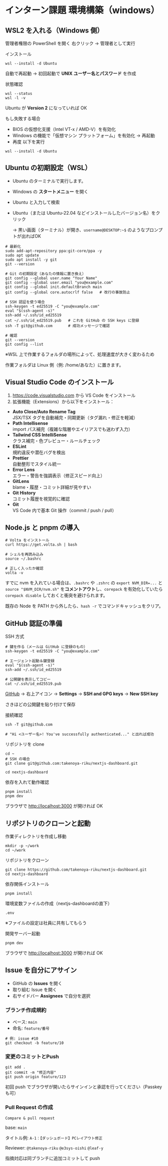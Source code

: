 # インターン課題 環境構築（windows）

## **WSL2 を入れる（Windows 側）**

管理者権限の PowerShell を開く
右クリック → 管理者として実行

インストール

```console
wsl --install -d Ubuntu
```

自動で再起動 → 初回起動で **UNIX ユーザー名とパスワード** を作成

状態確認

```console
wsl --status
wsl -l -v
```

Ubuntu が **Version 2** になっていれば OK

もし失敗する場合

- BIOS の仮想化支援（Intel VT-x / AMD-V）を有効化
- Windows の機能で「仮想マシン プラットフォーム」を有効化 → 再起動
- 再度 以下を実行

```console
wsl --install -d Ubuntu
```

## **Ubuntu の初期設定（WSL）**

- Ubuntu のターミナルで実行します。
- Windows の **スタートメニュー** を開く
- Ubuntu と入力して検索
- Ubuntu（または Ubuntu-22.04 などインストールしたバージョン名）をクリック
  
  → 黒い画面（ターミナル）が開き、`username@DESKTOP:~$` のようなプロンプトが出ればOK

```console
# 最新化
sudo add-apt-repository ppa:git-core/ppa -y
sudo apt update
sudo apt install -y git
git --version

# Git の初期設定（あなたの情報に置き換え）
git config --global user.name "Your Name"
git config --global user.email "you@example.com"
git config --global init.defaultBranch main
git config --global core.autocrlf false   # 改行の事故防止

# SSH 認証を使う場合
ssh-keygen -t ed25519 -C "you@example.com"
eval "$(ssh-agent -s)"
ssh-add ~/.ssh/id_ed25519
cat ~/.ssh/id_ed25519.pub   # これを GitHub の SSH keys に登録
ssh -T git@github.com       # 成功メッセージで確認

# 確認
git --version
git config --list

```

※WSL 上で作業するフォルダの場所によって、処理速度が大きく変わるため

作業フォルダは Linux 側（例: /home/あなた）に置きます。

## **Visual Studio Code のインストール**

1. <https://code.visualstudio.com> から VS Code をインストール
2. 拡張機能（Extensions）から以下をインストール：

- **Auto Close/Auto Rename Tag**  
  JSX/TSX タグを自動補完・同期更新（タグ漏れ・修正を軽減）
- **Path Intellisense**  
  import パス補完（複雑な階層やエイリアスでも迷わず入力）
- **Tailwind CSS IntelliSense**  
  クラス補完・色プレビュー・ルールチェック
- **ESLint**  
  規約違反や潜在バグを検出
- **Prettier**  
  自動整形でスタイル統一
- **Error Lens**  
  エラー・警告を強調表示（修正スピード向上）
- **GitLens**  
  blame・履歴・コミット詳細が見やすい
- **Git History**  
  コミット履歴を視覚的に確認
- **Git**  
  VS Code 内で基本 Git 操作（commit / push / pull）

## **Node.js と pnpm の導入**

```console
# Volta をインストール
curl https://get.volta.sh | bash

# シェルを再読み込み
source ~/.bashrc

# 正しく入ったか確認
volta -v
```

すでに nvm を入れている場合は、`.bashrc` や `.zshrc` の `export NVM_DIR=...` と `source "$NVM_DIR/nvm.sh"` を**コメントアウト**し、`corepack` を有効化していたら `corepack disable` しておくと衝突を避けられます。

既存の Node を PATH から外したら、`hash -r` でコマンドキャッシュをクリア。

## **GitHub 認証の準備**

SSH 方式

```console
# 鍵を作る（メールは GitHub に登録のもの）
ssh-keygen -t ed25519 -C "you@example.com"

# エージェント起動＆鍵登録
eval "$(ssh-agent -s)"
ssh-add ~/.ssh/id_ed25519

# 公開鍵を表示してコピー
cat ~/.ssh/id_ed25519.pub
```

[GitHub](https://github.com/) → 右上アイコン → **Settings** → **SSH and GPG keys** → **New SSH key**

さきほどの公開鍵を貼り付けて保存

接続確認

```console
ssh -T git@github.com

# "Hi <ユーザー名>! You've successfully authenticated..." と出れば成功
```

リポジトリを clone

```console
cd ~
# SSH の場合
git clone git@github.com:takenoya-riku/nextjs-dashboard.git

cd nextjs-dashboard
```

依存を入れて動作確認

```console
pnpm install
pnpm dev
```

ブラウザで <http://localhost:3000> が開ければ OK

## **リポジトリのクローンと起動**

作業ディレクトリを作成し移動

```console
mkdir -p ~/work
cd ~/work
```

リポジトリをクローン

```console
git clone https://github.com/takenoya-riku/nextjs-dashboard.git
cd nextjs-dashboard
```

依存関係インストール

```console
pnpm install
```

環境変数ファイルの作成（nextjs-dashboardの直下）

```console
.env
```

※ファイルの設定は社員に共有してもらう

開発サーバー起動

```console
pnpm dev
```

ブラウザで <http://localhost:3000> が開ければ OK

## **Issue を自分にアサイン**

- GitHub の **Issues** を開く
- 取り組む Issue を開く
- 右サイドバー **Assignees** で自分を選択

### **ブランチ作成規約**

- ベース: `main`
- 命名: `feature/番号`

```console
# 例: issue #10
git checkout -b feature/10
```

### **変更のコミットとPush**

```console
git add .
git commit -m "修正内容"
git push origin feature/123
```

初回 push でブラウザが開いたらサインインと承認を行ってください（Passkey も可）

### **Pull Request の作成**

```console
Compare & pull request
```

base: `main`

タイトル例: `A-1：【ダッシュボード】PCレイアウト修正`

Reviewer: `@takenoya-riku` `@e3sys-oishi` `@leaf-y`

指摘対応は同ブランチに追加コミットして push
